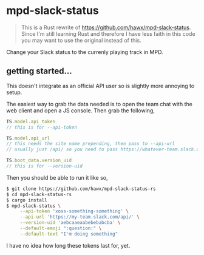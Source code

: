 # mpd-slack-status

> This is a Rust rewrite of <https://github.com/hawx/mpd-slack-status>. Since
> I'm still learning Rust and therefore I have less faith in this code you may
> want to use the original instead of this.

Change your Slack status to the currenly playing track in MPD.

## getting started...

This doesn't integrate as an official API user so is slightly more annoying to setup.

The easiest way to grab the data needed is to open the team chat with the web
client and open a JS console. Then grab the following,

```js
TS.model.api_token
// this is for --api-token

TS.model.api_url
// this needs the site name prepending, then pass to --api-url
// usually just /api/ so you need to pass https://whatever-team.slack.com/api/

TS.boot_data.version_uid
// this is for --version-uid
```

Then you should be able to run it like so,

```sh
$ git clone https://github.com/hawx/mpd-slack-status-rs
$ cd mpd-slack-status-rs
$ cargo install
$ mpd-slack-status \
     --api-token 'xoxs-something-something' \
     --api-url 'https://my-team.slack.com/api/' \
     --version-uid 'aebcaaeaabebebabcba' \
     --default-emoji ":question:" \
     --default-text "I'm doing something"
```

I have no idea how long these tokens last for, yet.
